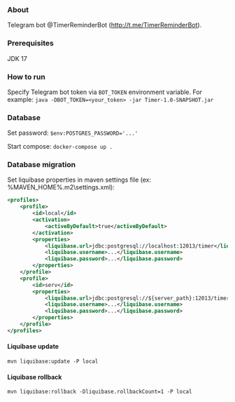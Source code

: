 ### About
Telegram bot @TimerReminderBot (http://t.me/TimerReminderBot). 

### Prerequisites
JDK 17

### How to run
Specify Telegram bot token via `BOT_TOKEN` environment variable.
For example: `java -DBOT_TOKEN=<your_token> -jar Timer-1.0-SNAPSHOT.jar`

### Database
Set password: `$env:POSTGRES_PASSWORD='...'`

Start compose: `docker-compose up .`

### Database migration
Set liquibase properties in maven settings file (ex: %MAVEN_HOME%\.m2\settings.xml):
```xml
<profiles>
    <profile>
        <id>local</id>
        <activation>
            <activeByDefault>true</activeByDefault>
        </activation>
        <properties>
            <liquibase.url>jdbc:postgresql://localhost:12013/timer</liquibase.url>
            <liquibase.username>...</liquibase.username>
            <liquibase.password>...</liquibase.password>
        </properties>
    </profile>
    <profile>
        <id>serv</id>
        <properties>
            <liquibase.url>jdbc:postgresql://${server_path}:12013/timer</liquibase.url>
            <liquibase.username>...</liquibase.username>
            <liquibase.password>...</liquibase.password>
        </properties>
    </profile>
</profiles>
```
#### Liquibase update
`mvn liquibase:update -P local`
#### Liquibase rollback
`mvn liquibase:rollback -Dliquibase.rollbackCount=1 -P local`